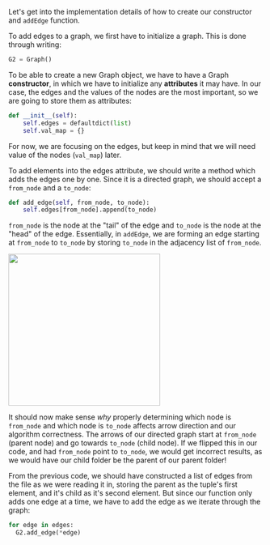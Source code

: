 <!--title={Initializing the Graph: Adding the Edges Explained}-->

<!--badges={Python:15,Algorithms:30}-->

<!--concepts={directedGraphs, introToGraphs, useOfGraphs}-->

Let's get into the implementation details of how to create our constructor and `addEdge` function.

To add edges to a graph, we first have to initialize a graph. This is done through writing:

```python
G2 = Graph()
```

To be able to create a new Graph object, we have to have a Graph **constructor**, in which we have to initialize any **attributes** it may have. In our case, the edges and the values of the nodes are the most important, so we are going to store them as attributes:

```python
def __init__(self):
	self.edges = defaultdict(list)
	self.val_map = {}
```

For now, we are focusing on the edges, but keep in mind that we will need value of the nodes (`val_map`) later.

To add elements into the edges attribute, we should write a method which adds the edges one by one. Since it is a directed graph, we should accept a `from_node` and a `to_node`:

```python
def add_edge(self, from_node, to_node):
	self.edges[from_node].append(to_node)
```

`from_node` is the node at the "tail" of the edge and `to_node` is the node at the "head" of the edge. Essentially, in `addEdge`, we are forming an edge starting at `from_node` to `to_node` by storing `to_node` in the adjacency list of `from_node`.

<img src = "https://i.imgur.com/g5fm16o.jpg" width = "300px"/>

It should now make sense *why* properly determining which node is `from_node` and which node is `to_node` affects arrow direction and our algorithm correctness. The arrows of our directed graph start at `from_node` (parent node) and go towards `to_node` (child node). If we flipped this in our code, and had `from_node` point to `to_node`, we would get incorrect results, as we would have our child folder be the parent of our parent folder! 

From the previous code, we should have constructed a list of edges from the file as we were reading it in, storing the parent as the tuple's first element, and it's child as it's second element. But since our function only adds one edge at a time, we have to add the edge as we iterate through the graph:

```python
for edge in edges:
  G2.add_edge(*edge)
```
